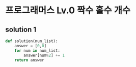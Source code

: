 # 프로그래머스 Lv.0 짝수 홀수 개수

## solution 1

```python
def solution(num_list):
    answer = [0,0]
    for num in num_list:
        answer[num%2] += 1
    return answer
```